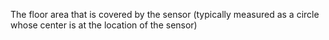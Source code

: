 ﻿The floor area that is covered by the sensor (typically measured as a circle whose center is at the location of the sensor)